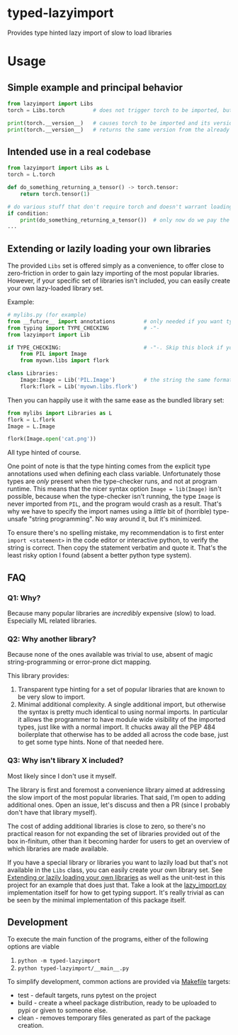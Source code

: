 
# typed-lazyimport

Provides type hinted lazy import of slow to load libraries

# Usage

## Simple example and principal behavior

```python
from lazyimport import Libs
torch = Libs.torch         # does not trigger torch to be imported, but torch is still a typed variable

print(torch.__version__)   # causes torch to be imported and its version is then returned
print(torch.__version__)   # returns the same version from the already loaded library
```

## Intended use in a real codebase

```python
from lazyimport import Libs as L
torch = L.torch

def do_something_returning_a_tensor() -> torch.tensor:
    return torch.tensor(1)

# do various stuff that don't require torch and doesn't warrant loading it.
if condition:
    print(do_something_returning_a_tensor())  # only now do we pay the price for importing torch, since it adds value.
...
```

## Extending or lazily loading your own libraries

The provided `Libs` set is offered simply as a convenience, to offer close to zero-friction in order to gain lazy
importing of the most popular libraries. However, if your specific set of libraries isn't included, you can easily
create your own lazy-loaded library set.

Example:

```python
# mylibs.py (for example)
from __future__ import annotations         # only needed if you want type hints
from typing import TYPE_CHECKING           # -"-
from lazyimport import Lib

if TYPE_CHECKING:                          # -"-. Skip this block if you don't need type hints.
    from PIL import Image
    from myown.libs import flork

class Libraries:
    Image:Image = Lib('PIL.Image')         # the string the same format as "import" requires.
    flork:flork = Lib('myown.libs.flork')
```

Then you can happily use it with the same ease as the bundled library set:

```python
from mylibs import Libraries as L
flork = L.flork
Image = L.Image

flork(Image.open('cat.png'))
```

All type hinted of course.

One point of note is that the type hinting comes from the explicit type annotations used when defining each class variable.
Unfortunately those types are _only_ present when the type-checker runs, and not at program runtime.
This means that the nicer syntax option `Image = lib(Image)` isn't possible, because when the type-checker isn't running,
the type `Image` is never imported from `PIL`, and the program would crash as a result. That's why we have to specify the
import names using a _little_ bit of (horrible) type-unsafe "string programming". No way around it, but it's minimized.

To ensure there's no spelling mistake, my recommendation is to first enter `import <statement>` in the code editor or
interactive python, to verify the string is correct. Then copy the statement verbatim and quote it. That's the
least risky option I found (absent a better python type system).

## FAQ

### Q1: Why?

Because many popular libraries are _incredibly_ expensive (slow) to load. Especially ML related libraries.

### Q2: Why another library?

Because none of the ones available was trivial to use, absent of magic string-programming or error-prone dict mapping.

This library provides:

1. Transparent type hinting for a set of popular libraries that are known to be very slow to import.
2. Minimal additional complexity. A single additional import, but otherwise the syntax is pretty much identical to using 
   normal imports. In particular it allows the programmer to have module wide visibility of the imported types, just like
   with a normal import. It chucks away all the PEP 484 boilerplate that otherwise has to be added all across the code
   base, just to get some type hints. None of that needed here.

### Q3: Why isn't library X included?

Most likely since I don't use it myself.

The library is first and foremost a convenience library aimed at addressing the slow import of the most popular libraries. 
That said, I'm open to adding additional ones. Open an issue, let's discuss and then a PR (since I probably don't have
that library myself).

The cost of adding additional libraries is close to zero, so there's no practical reason for not expanding the set of
libraries provided out of the box in-finitum, other than it becoming harder for users to get an overview of which libraries
are made available.

If you have a special library or libraries you want to lazily load but that's not available in the `Libs` class, you can
easily create your own library set. 
See [Extending or lazily loading your own libraries](#extending-or-lazily-loading-your-own-libraries) 
as well as the unit-test in this project for an example that does just that. Take a look at the 
[lazy_import.py](./lazyimport/lazy_import.py) implementation itself for how to get typing support. It's really trivial
as can be seen by the minimal implementation of this package itself.


## Development

To execute the main function of the programs, either of the following options are viable

1. `python -m typed-lazyimport`
2. `python typed-lazyimport/__main__.py`

To simplify development, common actions are provided via [Makefile](Makefile) targets:

* test - default targets, runs pytest on the project
* build - create a wheel package distribution, ready to be uploaded to pypi or given to someone else.
* clean - removes temporary files generated as part of the package creation.
